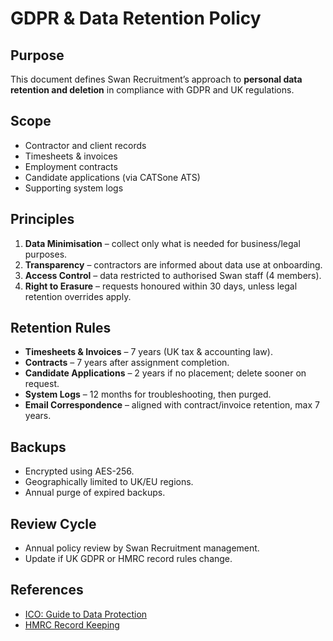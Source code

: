 # GDPR & Data Retention Policy

## Purpose
This document defines Swan Recruitment’s approach to **personal data retention and deletion** in compliance with GDPR and UK regulations.

## Scope
- Contractor and client records
- Timesheets & invoices
- Employment contracts
- Candidate applications (via CATSone ATS)
- Supporting system logs

## Principles
1. **Data Minimisation** – collect only what is needed for business/legal purposes.
2. **Transparency** – contractors are informed about data use at onboarding.
3. **Access Control** – data restricted to authorised Swan staff (4 members).
4. **Right to Erasure** – requests honoured within 30 days, unless legal retention overrides apply.

## Retention Rules
- **Timesheets & Invoices** – 7 years (UK tax & accounting law).
- **Contracts** – 7 years after assignment completion.
- **Candidate Applications** – 2 years if no placement; delete sooner on request.
- **System Logs** – 12 months for troubleshooting, then purged.
- **Email Correspondence** – aligned with contract/invoice retention, max 7 years.

## Backups
- Encrypted using AES-256.
- Geographically limited to UK/EU regions.
- Annual purge of expired backups.

## Review Cycle
- Annual policy review by Swan Recruitment management.
- Update if UK GDPR or HMRC record rules change.

## References
- [ICO: Guide to Data Protection](https://ico.org.uk/for-organisations/guide-to-data-protection/)
- [HMRC Record Keeping](https://www.gov.uk/self-employed-records)
